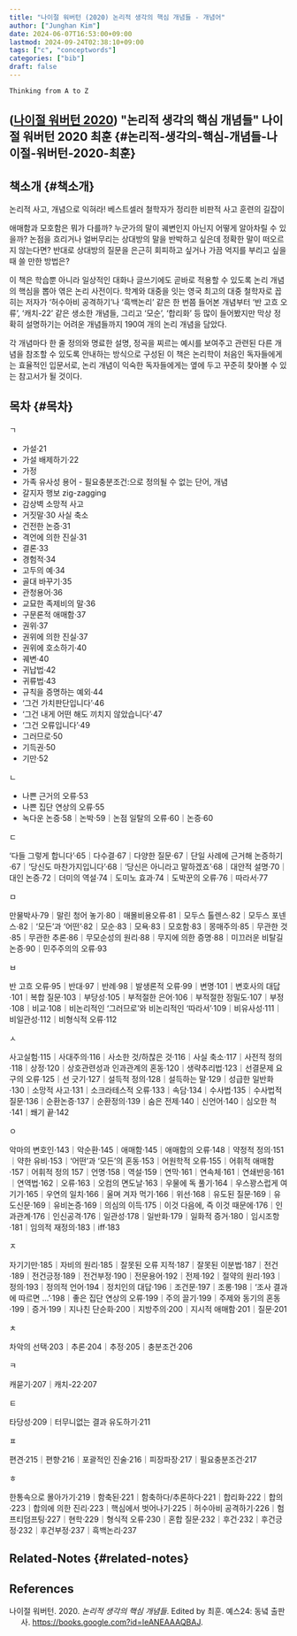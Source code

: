 ```yaml
---
title: "나이절 워버턴 (2020) 논리적 생각의 핵심 개념들 - 개념어"
author: ["Junghan Kim"]
date: 2024-06-07T16:53:00+09:00
lastmod: 2024-09-24T02:38:10+09:00
tags: ["c", "conceptwords"]
categories: ["bib"]
draft: false
---
```


```text
Thinking from A to Z
```


## (<a href="#citeproc_bib_item_1">나이절 워버턴 2020</a>) "논리적 생각의 핵심 개념들" 나이절 워버턴 2020 최훈 {#논리적-생각의-핵심-개념들-나이절-워버턴-2020-최훈}


## 책소개 {#책소개}

논리적 사고, 개념으로 익혀라! 베스트셀러 철학자가 정리한 비판적 사고 훈련의 길잡이

애매함과 모호함은 뭐가 다를까? 누군가의 말이 궤변인지 아닌지 어떻게 알아차릴 수 있을까? 논점을 흐리거나 얼버무리는 상대방의 말을 반박하고 싶은데 정확한 말이 떠오르지 않는다면? 반대로 상대방의 질문을 은근히 회피하고 싶거나 가끔 억지를 부리고 싶을 때 쓸 만한 방법은?

이 책은 학습뿐 아니라 일상적인 대화나 글쓰기에도 곧바로 적용할 수 있도록 논리 개념의 핵심을 뽑아 엮은 논리 사전이다. 학계와 대중을 잇는 영국 최고의 대중 철학자로 꼽히는 저자가 ‘허수아비 공격하기’나 ‘흑백논리’ 같은 한 번쯤 들어본 개념부터 ‘반 고흐 오류’, ‘캐치-22’ 같은 생소한 개념들, 그리고 ‘모순’, ‘합리화’ 등 많이 들어봤지만 막상 정확히 설명하기는 어려운 개념들까지 190여 개의 논리 개념을 담았다.

각 개념마다 한 줄 정의와 명료한 설명, 정곡을 찌르는 예시를 보여주고 관련된 다른 개념을 참조할 수 있도록 안내하는 방식으로 구성된 이 책은 논리학이 처음인 독자들에게는 효율적인 입문서로, 논리 개념이 익숙한 독자들에게는 옆에 두고 꾸준히 찾아볼 수 있는 참고서가 될 것이다.


## 목차 {#목차}

ㄱ

-   가설·21
-   가설 배제하기·22
-   가정
-   가족 유사성 용어 - 필요충분조건:으로 정의될 수 없는 단어, 개념
-   갈지자 행보 zig-zagging
-   감상벽 소망적 사고
-   거짓말·30 사실 축소
-   건전한 논증·31
-   격언에 의한 진실·31
-   결론·33
-   경험적·34
-   고두의 예·34
-   골대 바꾸기·35
-   관청용어·36
-   교묘한 족제비의 말·36
-   구문론적 애매함·37
-   권위·37
-   권위에 의한 진실·37
-   권위에 호소하기·40
-   궤변·40
-   귀납법·42
-   귀류법·43
-   규칙을 증명하는 예외·44
-   ‘그건 가치판단입니다’·46
-   ‘그건 내게 어떤 해도 끼치지 않았습니다’·47
-   ‘그건 오류입니다’·49
-   그러므로·50
-   기득권·50
-   기만·52

ㄴ

-   나쁜 근거의 오류·53
-   나쁜 집단 연상의 오류·55
-   녹다운 논증·58｜논박·59｜논점 일탈의 오류·60｜논증·60

ㄷ

‘다들 그렇게 합니다’·65｜다수결·67｜다양한 질문·67｜단일 사례에 근거해 논증하기·67｜‘당신도 마찬가지입니다’·68｜‘당신은 아니라고 말하겠죠’·68｜대안적 설명·70｜대인 논증·72｜더미의 역설·74｜도미노 효과·74｜도박꾼의 오류·76｜따라서·77

ㅁ

만물박사·79｜말린 청어 놓기·80｜매몰비용오류·81｜모두스 톨렌스·82｜모두스 포넨스·82｜‘모든’과 ‘어떤’·82｜모순·83｜모욕·83｜모호함·83｜몽매주의·85｜무관한 것·85｜무관한 추론·86｜무모순성의 원리·88｜무지에 의한 증명·88｜미끄러운 비탈길 논증·90｜민주주의의 오류·93

ㅂ

반 고흐 오류·95｜반대·97｜반례·98｜발생론적 오류·99｜변명·101｜변호사의 대답·101｜복합 질문·103｜부당성·105｜부적절한 은어·106｜부적절한 정밀도·107｜부정·108｜비교·108｜비논리적인 ‘그러므로’와 비논리적인 ‘따라서’·109｜비유사성·111｜비일관성·112｜비형식적 오류·112

ㅅ

사고실험·115｜사대주의·116｜사소한 것/하찮은 것·116｜사실 축소·117｜사전적 정의·118｜상정·120｜상호관련성과 인과관계의 혼동·120｜생략추리법·123｜선결문제 요구의 오류·125｜선 긋기·127｜설득적 정의·128｜설득하는 말·129｜성급한 일반화·130｜소망적 사고·131｜소크라테스적 오류·133｜속담·134｜수사법·135｜수사법적 질문·136｜순환논증·137｜순환정의·139｜숨은 전제·140｜신언어·140｜심오한 척·141｜쐐기 끝·142

ㅇ

악마의 변호인·143｜악순환·145｜애매함·145｜애매함의 오류·148｜약정적 정의·151｜약한 유비·153｜‘어떤’과 ‘모든’의 혼동·153｜어원학적 오류·155｜어휘적 애매함·157｜어휘적 정의 157｜언명·158｜역설·159｜연막·161｜연속체·161｜연쇄반응·161｜연역법·162｜오류·163｜오컴의 면도날·163｜우물에 독 풀기·164｜우스꽝스럽게 여기기·165｜우연의 일치·166｜울며 겨자 먹기·166｜위선·168｜유도된 질문·169｜유도신문·169｜유비논증·169｜의심의 이득·175｜이것 다음에, 즉 이것 때문에·176｜인과관계·176｜인신공격·176｜일관성·178｜일반화·179｜일화적 증거·180｜임시조항·181｜임의적 재정의·183｜iff·183

ㅈ

자기기만·185｜자비의 원리·185｜잘못된 오류 지적·187｜잘못된 이분법·187｜전건·189｜전건긍정·189｜전건부정·190｜전문용어·192｜전제·192｜절약의 원리·193｜정의·193｜정의적 언어·194｜정치인의 대답·196｜조건문·197｜조롱·198｜‘조사 결과에 따르면 …’·198｜좋은 집단 연상의 오류·199｜주의 끌기·199｜주제와 동기의 혼동·199｜증거·199｜지나친 단순화·200｜지방주의·200｜지시적 애매함·201｜질문·201

ㅊ

차악의 선택·203｜추론·204｜추정·205｜충분조건·206

ㅋ

캐묻기·207｜캐치-22·207

ㅌ

타당성·209｜터무니없는 결과 유도하기·211

ㅍ

편견·215｜편향·216｜포괄적인 진술·216｜피장파장·217｜필요충분조건·217

ㅎ

한통속으로 몰아가기·219｜함축된·221｜함축하다/추론하다·221｜합리화·222｜합의·223｜합의에 의한 진리·223｜핵심에서 벗어나기·225｜허수아비 공격하기·226｜험프티덤프팅·227｜현학·229｜형식적 오류·230｜혼합 질문·232｜후건·232｜후건긍정·232｜후건부정·237｜흑백논리·237


## Related-Notes {#related-notes}

## References

<style>.csl-entry{text-indent: -1.5em; margin-left: 1.5em;}</style><div class="csl-bib-body">
  <div class="csl-entry"><a id="citeproc_bib_item_1"></a>나이절 워버턴. 2020. <i>논리적 생각의 핵심 개념들</i>. Edited by 최훈. 예스24: 동녘 출판사. <a href="https://books.google.com?id=IeANEAAAQBAJ">https://books.google.com?id=IeANEAAAQBAJ</a>.</div>
</div>
